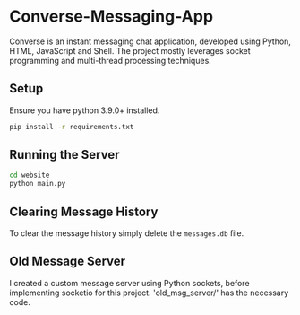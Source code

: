 # Converse-Messaging-App

Converse is an instant messaging chat application, developed using Python, HTML, JavaScript and Shell. The project mostly leverages socket programming and multi-thread processing techniques.

## Setup

Ensure you have python 3.9.0+ installed.

```bash
pip install -r requirements.txt
```

## Running the Server

```bash
cd website
python main.py
```

## Clearing Message History

To clear the message history simply delete the `messages.db` file.

## Old Message Server

I created a custom message server using Python sockets, before implementing socketio for this project. 'old_msg_server/' has the necessary code.
